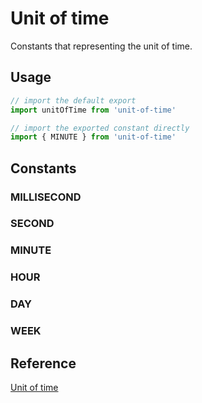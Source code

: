 # Unit of time
Constants that representing the unit of time.

## Usage
```typescript
// import the default export
import unitOfTime from 'unit-of-time'
```

```typescript
// import the exported constant directly
import { MINUTE } from 'unit-of-time'
```

## Constants

### MILLISECOND
### SECOND
### MINUTE
### HOUR
### DAY
### WEEK

## Reference
[Unit of time](https://www.wikiwand.com/en/Unit_of_time)
